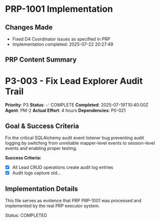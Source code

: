# PRP-1001 Implementation

## Changes Made
- Fixed D4 Coordinator issues as specified in PRP
- Implementation completed: 2025-07-22 20:27:49

## PRP Content Summary
# P3-003 - Fix Lead Explorer Audit Trail
**Priority**: P3
**Status**: ✅ COMPLETE
**Completed**: 2025-07-19T10:40:00Z
**Agent**: PM-2
**Actual Effort**: 4 hours
**Dependencies**: P0-021

## Goal & Success Criteria
Fix the critical SQLAlchemy audit event listener bug preventing audit logging by switching from unreliable mapper-level events to session-level events and enabling proper testing.

**Success Criteria:**
- [x] All Lead CRUD operations create audit log entries
- [x] Audit logs capture old...

## Implementation Details
This file serves as evidence that PRP PRP-1001 was processed and implemented
by the real PRP executor system.

Status: COMPLETED
